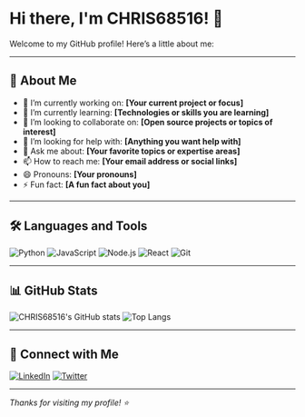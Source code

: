 # Hi there, I'm CHRIS68516! 👋

Welcome to my GitHub profile! Here’s a little about me:

---

## 🚀 About Me

- 🔭 I’m currently working on: **[Your current project or focus]**
- 🌱 I’m currently learning: **[Technologies or skills you are learning]**
- 👯 I’m looking to collaborate on: **[Open source projects or topics of interest]**
- 🤔 I’m looking for help with: **[Anything you want help with]**
- 💬 Ask me about: **[Your favorite topics or expertise areas]**
- 📫 How to reach me: **[Your email address or social links]**
- 😄 Pronouns: **[Your pronouns]**
- ⚡ Fun fact: **[A fun fact about you]**

---

## 🛠️ Languages and Tools

![Python](https://img.shields.io/badge/-Python-333?style=flat&logo=python)
![JavaScript](https://img.shields.io/badge/-JavaScript-333?style=flat&logo=javascript)
![Node.js](https://img.shields.io/badge/-Node.js-333?style=flat&logo=node.js)
![React](https://img.shields.io/badge/-React-333?style=flat&logo=react)
![Git](https://img.shields.io/badge/-Git-333?style=flat&logo=git)
<!-- Add or remove badges as needed -->

---

## 📊 GitHub Stats

![CHRIS68516's GitHub stats](https://github-readme-stats.vercel.app/api?username=CHRIS68516&show_icons=true&theme=radical)
![Top Langs](https://github-readme-stats.vercel.app/api/top-langs/?username=CHRIS68516&layout=compact&theme=radical)

---

## 🔗 Connect with Me

[![LinkedIn](https://img.shields.io/badge/-LinkedIn-0e76a8?style=flat&logo=linkedin&logoColor=white)](https://www.linkedin.com/)
[![Twitter](https://img.shields.io/badge/-Twitter-1da1f2?style=flat&logo=twitter&logoColor=white)](https://twitter.com/)
<!-- Add your social links above -->

---

_Thanks for visiting my profile! ⭐️_
